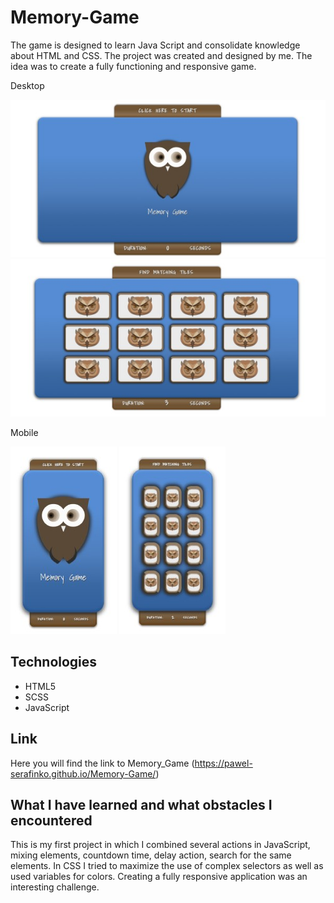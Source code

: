 # Memory-Game

The game is designed to learn Java Script and consolidate knowledge about HTML and CSS. The project was created and designed by me. The idea was to create a fully functioning and responsive game.

Desktop 

![](img/desktop1.jpg)
![](img/desktop2.jpg)

Mobile

![](img/mobile1.jpg) ![](img/mobile2.jpg)

## Technologies

* HTML5
* SCSS
* JavaScript

## Link

Here you will find the link to Memory_Game
(https://pawel-serafinko.github.io/Memory-Game/)

## What I have learned and what obstacles I encountered

This is my first project in which I combined several actions in JavaScript, mixing elements, countdown time, delay action, search for the same elements. In CSS I tried to maximize the use of complex selectors as well as used variables for colors. Creating a fully responsive application was an interesting challenge.
